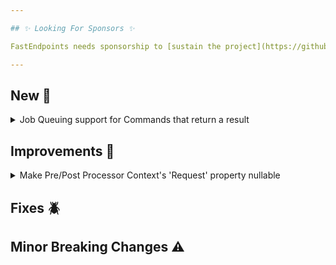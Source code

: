 ```yaml
---

## ✨ Looking For Sponsors ✨

FastEndpoints needs sponsorship to [sustain the project](https://github.com/FastEndpoints/FastEndpoints/issues/449). Please help out if you can.

---
```


[//]: # (<details><summary>title text</summary></details>)

## New 🎉

<details><summary>Job Queuing support for Commands that return a result</summary>

todo: update docs + describe here

</details>

## Improvements 🚀

<details><summary>Make Pre/Post Processor Context's 'Request' property nullable</summary>

Since there are certain edge cases where the `Request` property can be `null` such as when STJ receives invalid JSON input from the client and fails to successfully deserialize the content. Even in those cases, pre/post processors would be executed where the pre/post processor context's `Request` property would be null. This change would allow the compiler to remind you to check for null if the `Request` property is accessed from pre/post processors.

</details>

## Fixes 🪲

## Minor Breaking Changes ⚠️